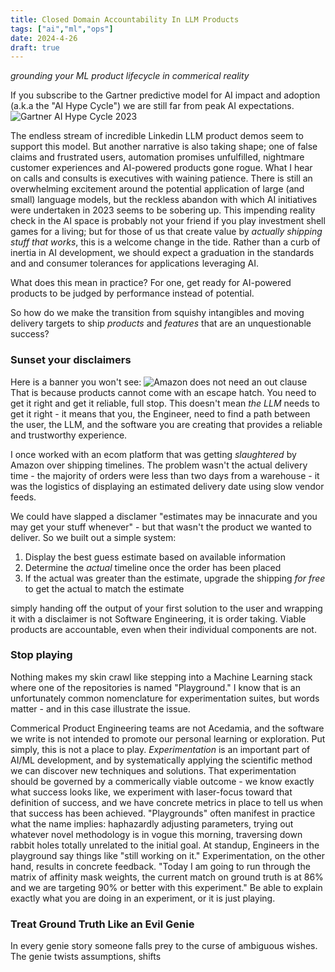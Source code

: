 ```yaml
---
title: Closed Domain Accountability In LLM Products
tags: ["ai","ml","ops"]
date: 2024-4-26
draft: true
---
```

_grounding your ML product lifecycle in commerical reality_

If you subscribe to the Gartner predictive model for AI impact and adoption (a.k.a the "AI Hype Cycle") we are still far from peak AI expectations.
![Gartner AI Hype Cycle 2023](https://emt.gartnerweb.com/ngw/globalassets/en/newsroom/images/graphs/swe-hc-image.png)

The endless stream of incredible Linkedin LLM product demos seem to support this model. But another narrative is also taking shape; one of false claims and frustrated users, automation promises unfulfilled, nightmare customer experiences and AI-powered products gone rogue. What I hear on calls and consults is executives with waining patience. There is still an overwhelming excitement around the potential application of large (and small) language models, but the reckless abandon with which AI initiatives were undertaken in 2023 seems to be sobering up. This impending reality check in the AI space is probably not your friend if you play investment shell games for a living; but for those of us that create value by _actually shipping stuff that works_, this is a welcome change in the tide. Rather than a curb of inertia in AI development, we should expect a graduation in the standards and and consumer tolerances for applications leveraging AI.

What does this mean in practice? For one, get ready for AI-powered products to be judged by performance instead of potential.  

So how do we make the transition from squishy intangibles and moving delivery targets to ship _products_ and _features_ that are an unquestionable success?

### Sunset your disclaimers
Here is a banner you won't see:
![Amazon does not need an out clause](images/unreliable_software.png)
That is because products cannot come with an escape hatch. You need to get it right and get it reliable, full stop. 
This doesn't mean _the LLM_ needs to get it right - it means that you, the Engineer, need to find a path between the user, the LLM, and the software you are creating that provides a reliable and trustworthy experience. 

I once worked with an ecom platform that was getting _slaughtered_ by Amazon over shipping timelines. The problem wasn't the actual delivery time - the majority of orders were less than two days from a warehouse - it was the logistics of displaying an estimated delivery date using slow vendor feeds. 

We could have slapped a disclamer "estimates may be innacurate and you may get your stuff whenever" - but that wasn't the product we wanted to deliver. So we built out a simple system: 

1. Display the best guess estimate based on available information
2. Determine the _actual_ timeline once the order has been placed
3. If the actual was greater than the estimate, upgrade the shipping _for free_ to get the actual to match the estimate

simply handing off the output of your first solution to the user and wrapping it with a disclaimer is not Software Engineering, it is order taking. Viable products are accountable, even when their individual components are not. 

### Stop playing
Nothing makes my skin crawl like stepping into a Machine Learning stack where one of the repositories is named "Playground." I know that is an unfortunately common nomenclature for experimentation suites, but words matter - and in this case illustrate the issue. 

Commerical Product Engineering teams are not Acedamia, and the software we write is not intended to promote our personal learning or exploration. Put simply, this is not a place to play. _Experimentation_ is an important part of AI/ML development, and by systematically applying the scientific method we can discover new techniques and solutions. That experimentation should be governed by a commerically viable outcome - we know exactly what success looks like, we experiment with laser-focus toward that definition of success, and we have concrete metrics in place to tell us when that success has been achieved. "Playgrounds" often manifest in practice what the name implies: haphazardly adjusting parameters, trying out whatever novel methodology is in vogue this morning, traversing down rabbit holes totally unrelated to the initial goal. At standup, Engineers in the playground say things like "still working on it." 
Experimentation, on the other hand, results in concrete feedback. "Today I am going to run through the matrix of affinity mask weights, the current match on ground truth is at 86% and we are targeting 90% or better with this experiment." 
Be able to explain exactly what you are doing in an experiment, or it is just playing. 

### Treat Ground Truth Like an Evil Genie
In every genie story someone falls prey to the curse of ambiguous wishes. The genie twists assumptions, shifts 


<!--stackedit_data:
eyJoaXN0b3J5IjpbOTMxODAzOTQ1LC05NjYzNTI3MTgsMTA1Mj
M4MzI4Miw2MTY0Nzk0NzcsNjY2NTMyNTE0LDgzNzA3NzIzMCwx
Mzc3ODQ5NTM0LDE3OTMzNDIxNzQsODEzNDg1ODIyLC02MTgyMz
c3NjcsMTc5NjczNzY5NiwtMTkwOTk0MDc0NiwxNTgyOTY2NDQz
LDQ1MjQzNTQyNiwtMTUyMzg5OTE1Nyw4NTk2ODcyNTMsLTExOT
cyMDIzOThdfQ==
-->